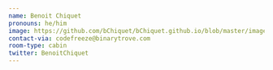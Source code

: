 ```yaml
---
name: Benoit Chiquet
pronouns: he/him
image: https://github.com/bChiquet/bChiquet.github.io/blob/master/images/photo.jpg
contact-via: codefreeze@binarytrove.com
room-type: cabin
twitter: BenoitChiquet
---
```

